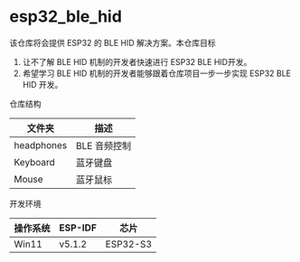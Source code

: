 # esp32_ble_hid

该仓库将会提供 ESP32 的 BLE HID 解决方案。本仓库目标

1. 让不了解 BLE HID 机制的开发者快速进行 ESP32 BLE HID开发。
2. 希望学习 BLE HID 机制的开发者能够跟着仓库项目一步一步实现 ESP32 BLE HID 开发。

仓库结构

| 文件夹     | 描述         |
| ---------- | ------------ |
| headphones | BLE 音频控制 |
| Keyboard   | 蓝牙键盘     |
| Mouse      | 蓝牙鼠标     |

开发环境

| 操作系统 | ESP-IDF | 芯片     |
| -------- | ------- | -------- |
| Win11    | v5.1.2  | ESP32-S3 |

